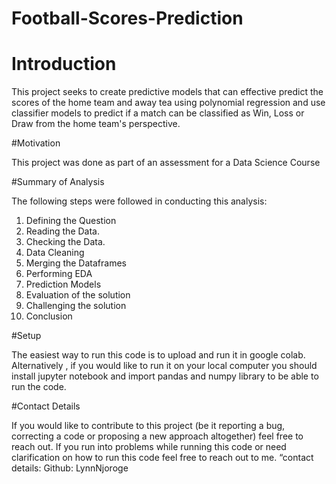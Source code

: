 # Football-Scores-Prediction

# Introduction

This project seeks to create predictive models that can effective predict the scores of the home team and away tea using polynomial regression and use classifier models to predict if a match can be classified as Win, Loss or Draw from the home team's perspective.

#Motivation

This project was done as part of an assessment for a Data Science Course

#Summary of Analysis

The following steps were  followed in conducting this analysis:

1. Defining the Question
2. Reading the Data.
3. Checking the Data.
4. Data Cleaning
5. Merging the Dataframes
6. Performing EDA
7. Prediction Models
8. Evaluation of the solution
9. Challenging the solution
10. Conclusion

#Setup

The easiest way to run this code is to upload and run it in google colab. Alternatively , if you would like to run it on your local computer you should install jupyter notebook and import pandas and numpy library to be able to run the code.

#Contact Details

If you would like to contribute to this project (be it reporting a bug, correcting a code or proposing a new approach altogether) feel free to reach out. If you run into problems while running this code or need clarification on how to run this code feel free to reach out to me. “contact details: Github: LynnNjoroge
